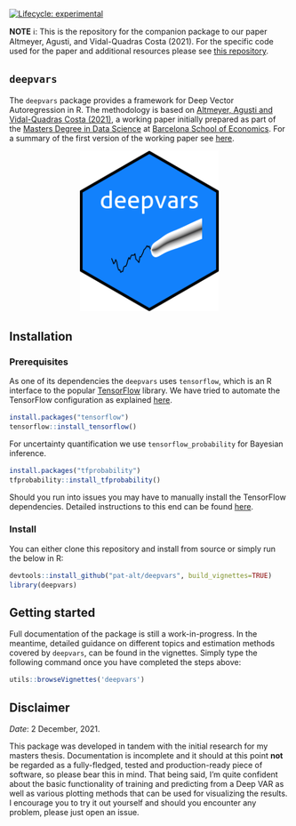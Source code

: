 
<!-- README.md is generated from README.Rmd. Please edit that file -->
<!-- badges: start -->

[![Lifecycle:
experimental](https://img.shields.io/badge/lifecycle-experimental-orange.svg)](https://www.tidyverse.org/lifecycle/#experimental)
<!-- badges: end -->

**NOTE** ℹ️: This is the repository for the companion package to our
paper Altmeyer, Agusti, and Vidal-Quadras Costa (2021). For the specific
code used for the paper and additional resources please see [this
repository](https://github.com/pat-alt/deepvarsMacro).

## `deepvars`

The `deepvars` package provides a framework for Deep Vector
Autoregression in R. The methodology is based on [Altmeyer, Agusti and
Vidal-Quadras Costa
(2021)](https://github.com/pat-alt/deepvarsMacro/blob/main/paper/paper.pdf),
a working paper initially prepared as part of the [Masters Degree in
Data
Science](https://bse.eu/study/masters-programs/data-science-methodology)
at [Barcelona School of Economics](https://bse.eu). For a summary of the
first version of the working paper see
[here](https://thevoice.bse.eu/2021/09/16/deep-vector-autoregression-for-macroeconomic-data/).

<p align="center">
<img src="www/hex.png" style="width: 250px;" />
</p>

## Installation

### Prerequisites

As one of its dependencies the `deepvars` uses `tensorflow`, which is an
R interface to the popular [TensorFlow](https://www.tensorflow.org)
library. We have tried to automate the TensorFlow configuration as
explained
[here](https://rstudio.github.io/reticulate/articles/python_dependencies.html).

``` r
install.packages("tensorflow")
tensorflow::install_tensorflow()
```

For uncertainty quantification we use `tensorflow_probability` for
Bayesian inference.

``` r
install.packages("tfprobability")
tfprobability::install_tfprobability()
```

Should you run into issues you may have to manually install the
TensorFlow dependencies. Detailed instructions to this end can be found
[here](https://tensorflow.rstudio.com/installation/).

### Install

You can either clone this repository and install from source or simply
run the below in R:

``` r
devtools::install_github("pat-alt/deepvars", build_vignettes=TRUE)
library(deepvars)
```

## Getting started

Full documentation of the package is still a work-in-progress. In the
meantime, detailed guidance on different topics and estimation methods
covered by `deepvars`, can be found in the vignettes. Simply type the
following command once you have completed the steps above:

``` r
utils::browseVignettes('deepvars')
```

## Disclaimer

*Date*: 2 December, 2021.

This package was developed in tandem with the initial research for my
masters thesis. Documentation is incomplete and it should at this point
**not** be regarded as a fully-fledged, tested and production-ready
piece of software, so please bear this in mind. That being said, I’m
quite confident about the basic functionality of training and predicting
from a Deep VAR as well as various plotting methods that can be used for
visualizing the results. I encourage you to try it out yourself and
should you encounter any problem, please just open an issue.

